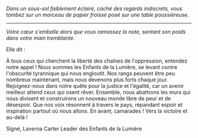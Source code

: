 _Dans un sous-sol faiblement éclairé, caché des regards indiscrets, vous tombez sur un morceau de papier froissé posé sur une table poussiéreuse._

---

_Votre cœur s'emballe alors que vous ramassez la note, sentant son poids dans votre main tremblante._

Elle dit :

À tous ceux qui cherchent la liberté des chaînes de l'oppression, entendez notre appel ! Nous sommes les Enfants de la Lumière, se levant contre l'obscurité tyrannique qui nous engloutit. Nos rangs peuvent être peu nombreux maintenant, mais nous devenons plus forts chaque jour. Rejoignez-nous dans notre quête pour la justice et l'égalité, car un avenir meilleur attend ceux qui osent rêver. Ensemble, nous abattrons les murs qui nous divisent et construirons un nouveau monde libre de peur et de désespoir. Que nos voix résonnent à travers le pays, répandant espoir et inspiration partout où nous allons. En avant, camarades ! Vers la victoire et au-delà !

Signé,
Laverna Carter
Leader des Enfants de la Lumière
